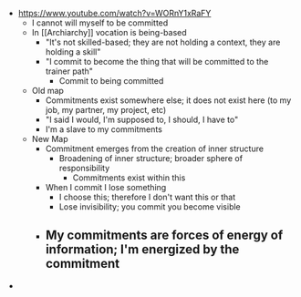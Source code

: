 - https://www.youtube.com/watch?v=WORnY1xRaFY
	- I cannot will myself to be committed
	- In [[Archiarchy]] vocation is being-based
		- "It's not skilled-based; they are not holding a context, they are holding a skill"
		- "I commit to become the thing that will be committed to the trainer path"
			- Commit to being committed
	- Old map
		- Commitments exist somewhere else; it does not exist here (to my job, my partner, my project, etc)
		- "I said I would, I'm supposed to, I should, I have to"
		- I'm a slave to my commitments
	- New Map
		- Commitment emerges from the creation of inner structure
			- Broadening of inner structure; broader sphere of responsibility
				- Commitments exist within this
		- When I commit I lose something
			- I choose this; therefore I don't want this or that
			- Lose invisibility; you commit you become visible
		- My commitments are forces of energy of information; I'm energized by the commitment
			-
-